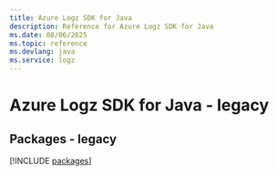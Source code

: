 ```yaml
---
title: Azure Logz SDK for Java
description: Reference for Azure Logz SDK for Java
ms.date: 08/06/2025
ms.topic: reference
ms.devlang: java
ms.service: logz
---
```

# Azure Logz SDK for Java - legacy
## Packages - legacy
[!INCLUDE [packages](logz-index.md)]